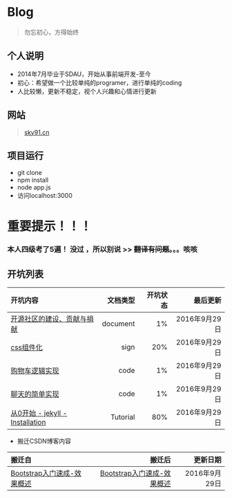 # Blog

> 勿忘初心，方得始终

## 个人说明
* 2014年7月毕业于SDAU，开始从事前端开发-至今
* 初心：希望做一个比较单纯的programer，进行单纯的coding
* 人比较懒，更新不稳定，视个人兴趣和心情进行更新

## 网站
> [sky91.cn](sky91.cn)

## 项目运行
- git clone
- npm install
- node app.js
- 访问localhost:3000

# **重要提示！！！**
### 本人四级考了5遍！ 没过 ，所以别说 >> ~~翻译有问题~~。。。咳咳

## 开坑列表 

|开坑内容|文档类型|开坑状态|最后更新|
|:--|--:|--:|--:|
|[开源社区的建设、贡献与捐献](./doc/donate/readme.md)|document|1%|2016年9月29日|
|[css组件化](./doc/css-component/readme.md)|sign|20%|2016年9月29日|
|[购物车逻辑实现](./doc/cart/readme.md)|code|1%|2016年9月29日|
|[聊天的简单实现](./doc/chat/readme.md)|code|1%|2016年9月29日|
|[从0开始 - jekyll - Installation](./doc/jekyll/0-Installation.md)|Tutorial|80%|2016年9月29日|

* 搬迁CSDN博客内容

|搬迁自|搬迁后|更新日期|
|:--|--:|--:|
|[Bootstrap入门速成-效果概述](http://blog.csdn.net/occultskyrong/article/details/44966005)|[Bootstrap入门速成-效果概述](./doc/bootstrap/0-overview.md)|2016年9月29日|
 
